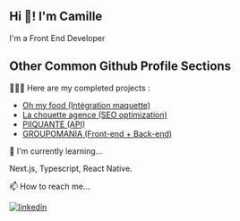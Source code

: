 ## Hi 👋! I'm Camille

I'm a Front End Developer

## Other Common Github Profile Sections

👨🏾‍💻 Here are my completed projects :

- [Oh my food (Intégration maquette)](https://github.com/sparkddr/CamaraCamille_3_19012022)
- [La chouette agence (SEO optimization)](https://github.com/sparkddr/P4_CC)
- [PIIQUANTE (API)](https://github.com/sparkddr/P6OCBACKENDCAMARA)
- [GROUPOMANIA (Front-end + Back-end)](https://github.com/sparkddr/GROUPOMANIA-CAMARA-CAMILLE)

🧠 I'm currently learning...

Next.js, Typescript, React Native.

📫 How to reach me...

[![linkedin](https://img.shields.io/badge/linkedin-0A66C2?style=for-the-badge&logo=linkedin&logoColor=white)](https://www.linkedin.com/in/camillecamara/)
